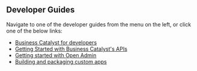 ## Developer Guides

Navigate to one of the developer guides from the menu on the left, or click one of the below links:

* [Business Catalyst for developers](/)
* [Getting Started with Business Catalyst's APIs](/content/developer-guides/apis/getting-started-with-apis.html)
* [Getting started with Open Admin](/content/developer-guides/open-admin/getting-started-with-open-admin.html)
* [Building and packaging custom apps](/content/developer-guides/packaged-apps/building-and-packaging-custom-apps.html)
